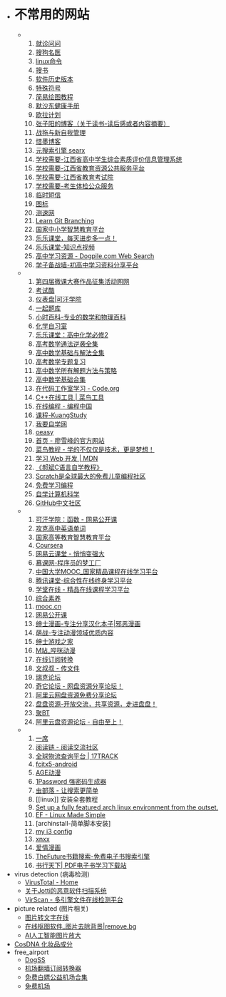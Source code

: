 - # 不常用的网站
	- 1. [就诊问问](https://ask.nocode.com)
	  2. [搜狗名医](https://mingyi.sogou.com)
	  3. [linux命令](https://wangchujiang.com/linux-command)
	  4. [搜书](https://ebook2.lorefree.com)
	  5. [软件历史版本](https://wandoujia.com)
	  6. [特殊符号](https://cn.piliapp.com/symbol)
	  7. [简易绘图教程](https://easydrawingtutorials.com)
	  8. [默沙东健康手册](https://msdmanuals.cn/home/resources/the-one-page-manual-of-health/one-page-manual-of-health)
	  9. [欧拉计划](https://pe-cn.github.io)
	  10. [张子阳的博客（关于读书-读后感或者内容摘要）](https://tracefact.net/reading)
	  11. [战拖与新自我管理](https://zhantuo.com/archives)
	  12. [惜墨博客](https://ximo.blog)
	  13. [元搜索引擎 searx](https://searx.space)
	  14. [学校需要-江西省高中学生综合素质评价信息管理系统](https://gzzs.jxedu.gov.cn)
	  15. [学校需要-江西省教育资源公共服务平台](https://basic.jxeduyun.com/desktop/login/#/)
	  16. [学校需要-江西省教育考试院](https://jxeea.cn)
	  17. [学校需要-考生体检公众服务](https://tj1.jxeea.cn:82/#/login)
	  18. [临时短信](https://mytrashmobile.com)
	  19. [图标](https://iconfont.cn)
	  20. [测速网](https://speedtest.cn)
	  21. [Learn Git Branching](https://oschina.gitee.io/learn-git-branching/)
	  22. [国家中小学智慧教育平台](https://basic.smartedu.cn/)
	  23. [乐乐课堂，每天进步多一点！](https://www.leleketang.com/)
	  24. [乐乐课堂-知识点视频](http://www.leleketang.com/let3/knowledges.php?grade_id=30)
	  25. [高中学习资源 - Dogpile.com Web Search](https://www.dogpile.com/serp?q=%E9%AB%98%E4%B8%AD%E5%AD%A6%E4%B9%A0%E8%B5%84%E6%BA%90&sc=VDxbWdHk83gJ00)
	  26. [学子备战墙-初高中学习资料分享平台](https://www.xzbzq.com/)
	- 1. [第四届微课大赛作品征集活动网网](http://dasai.cnweike.cn/?r=matchV4/search/index&subject=2)
	  2. [考试酷](https://www.examcoo.com/paperlist/index/k/92/p/1)
	  3. [仪表盘|可汗学院](https://zh.khanacademy.org/profile/me/courses)
	  4. [一起题库](https://tiku.17zuoye.com/)
	  5. [小时百科-专业的数学和物理百科](https://wuli.wiki/index.html)
	  6. [化学自习室](https://wuli.wiki/index.html)
	  7. [乐乐课堂：高中化学必修2](https://www.bilibili.com/video/av43523533/)
	  8. [高考数学通法逆袭全集](https://www.bilibili.com/video/BV1w7411w7kQ)
	  9. [高中数学基础与解法全集](https://www.bilibili.com/video/BV147411K7xu?p=104)
	  10. [高考数学专题复习](https://www.bilibili.com/video/av39031994/?p=9)
	  11. [高中数学所有解题方法与策略](https://www.bilibili.com/video/BV1X7411F7YF?p=38)
	  12. [高中数学基础合集](https://www.bilibili.com/video/BV1N7411A74L)
	  13. [在代码工作室学习 - Code.org](https://studio.code.org/courses)
	  14. [C++在线工具 | 菜鸟工具](https://c.runoob.com/compile/12/)
	  15. [在线编程 - 编程中国](http://www.bccn.net/run/)
	  16. [课程-KuangStudy](https://www.kuangstudy.com/course)
	  17. [我要自学网](https://www.51zxw.net/)
	  18. [oeasy](http://oeasy.org/)
	  19. [首页 - 廖雪峰的官方网站](https://www.liaoxuefeng.com/)
	  20. [菜鸟教程 - 学的不仅仅是技术，更是梦想！](https://www.runoob.com/)
	  21. [学习 Web 开发 | MDN](https://developer.mozilla.org/zh-CN/docs/learn)
	  22. [《郝斌C语言自学教程》](https://www.bilibili.com/video/BV1os411h77o?p=40&spm_id_from=pageDriver)
	  23. [Scratch是全球最大的免费儿童编程社区](https://scratch.mit.edu/)
	  24. [免费学习编程](https://chinese.freecodecamp.org/)
	  25. [自学计算机科学](https://github.com/izackwu/TeachYourselfCS-CN/blob/master/TeachYourselfCS-CN.md)
	  26. [GitHub中文社区](https://www.githubs.cn/)
	- 1. [可汗学院：函数 - 网易公开课](https://open.163.com/newview/movie/free?pid=MDAPTVFE8&mid=MDAPV0Q3K)
	  2. [攻克高中英语单词](https://www.ximalaya.com/album/12728981)
	  3. [国家高等教育智慧教育平台](https://www.chinaooc.com.cn/home)
	  4. [Coursera](https://www.coursera.org/)
	  5. [网易云课堂 - 悄悄变强大](https://study.163.com/)
	  6. [慕课网-程序员的梦工厂](https://www.imooc.com/)
	  7. [中国大学MOOC_国家精品课程在线学习平台](https://www.icourse163.org/)
	  8. [腾讯课堂-综合性在线终身学习平台](https://ke.qq.com/)
	  9. [学堂在线 - 精品在线课程学习平台](https://www.xuetangx.com/)
	  10. [综合素养](http://erya.mooc.chaoxing.com/engine2/general/more?t=74115A8FB97F7D0818B962CED639690CD719A9A2BD60988D17620715E89547CEB516A82E93540ECA5645E68AE76744E2)
	  11. [mooc.cn](https://www.mooc.cn/)
	  12. [网易公开课](https://open.163.com/)
	  13. [绅士漫画-专注分享汉化本子|邪恶漫画](https://www.hentaicomic.org/)
	  14. [萌战-专注动漫领域优质内容](https://mengzhan1314.com)
	  15. [绅士游戏之家](https://ssyxzj.xyz/)
	  16. [M站_哔咪动漫](https://www.bimiacg4.net)
	  17. [在线订阅转换](https://acl4ssr-sub.github.io)
	  20. [文叔叔 - 传文件](https://www.wenshushu.cn/)
	  21. [瑞克论坛](https://www.ruike1.com/)
	  22. [奇它论坛 - 网盘资源分享论坛！](https://bbs.zhiqan.com/)
	  23. [阿里云网盘资源免费分享论坛](https://drivebbs.com/index.php)
	  24. [盘盘资源-开放交流，共享资源，走进盘盘！](https://www.panpanr.com/)
	  25. [聚BT](https://bbs.jubt.live)
	  26. [阿里云盘资源论坛 - 自由至上！](https://aliyunpan1.com/)
	- 1. [一席](https://yixi.tv/#/home)
	  3. [阅读链 - 阅读交流社区](https://www.yuedu.pro/)
	  4. [全球物流查询平台 | 17TRACK](https://www.17track.net/zh-cn)
	  5. [fcitx5-android](https://github.com/fcitx5-android/fcitx5-android)
	  6. [AGE动漫](https://www.agemys.com/)
	  9. [1Password 强密码生成器](https://1password.com/zh-cn/password-generator/)
	  10. [虫部落 - 让搜索更简单](https://www.chongbuluo.com)
	  11. [[linux]] 安装全套教程
	  12. [Set up a fully featured arch linux environment from the outset.](https://github.com/LucasWang474/Arch-Configurations)
	  13. [EF - Linux Made Simple](https://www.youtube.com/c/EFLinuxMadeSimple/playlists)
	  14. [archinstall-简单脚本安装]
	  15. [my i3 config](https://github.com/levinit/i3wm-config)
	  16. [xnxx](https://www.xnxx.com/)
	  17. [爱情漫画](https://www.3004aa.cc/)
	  18. [TheFuture书籍搜索-免费电子书搜索引擎](https://bks.thefuture.top/)
	  19. [书行天下| PDF电子书学习下载站](https://www.sxpdf.com/)
- virus detection (病毒检测)
  * [VirusTotal - Home](https://www.virustotal.com/gui/home/upload)
  * [关于Jotti的恶意软件扫描系统](https://virusscan.jotti.org/)
  * [VirScan - 多引擎文件在线检测平台](https://www.virscan.org/)
- picture related (图片相关)
  * [图片转文字在线](https://web.baimiaoapp.com/)
  * [在线抠图软件_图片去除背景|remove.bg](https://www.remove.bg/zh)
  * [AI人工智能图片放大](https://bigjpg.com/)
- [CosDNA 化妆品成分](https://www.cosdna.com/chs/)
- free_airport
  * [DogSS](https://www.freedog.pw/)
  * [机场翻墙订阅转换器](https://subconverter.speedupvpn.com/)
  * [免费白嫖公益机场合集](https://jichangtj.com/%E5%85%8D%E8%B4%B9ssr%E5%92%8Cv2ray%E6%9C%BA%E5%9C%BA.html)
  * [免费机场](https://github.com/ermaozi/get_subscribe)